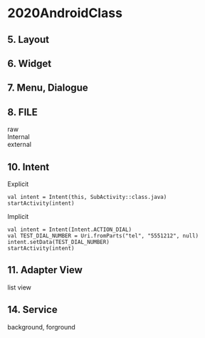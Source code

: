 # 2020AndroidClass

## 5. Layout

## 6. Widget

## 7. Menu, Dialogue

## 8. FILE
raw  
Internal   
external  

## 10. Intent
Explicit

```
val intent = Intent(this, SubActivity::class.java)
startActivity(intent)
```


Implicit
```
val intent = Intent(Intent.ACTION_DIAL)
val TEST_DIAL_NUMBER = Uri.fromParts("tel", "5551212", null)
intent.setData(TEST_DIAL_NUMBER)
startActivity(intent)
```

## 11. Adapter View
list view

## 14. Service
background, forground
